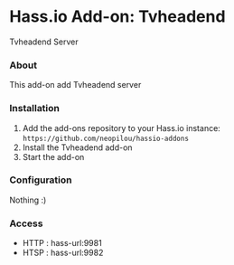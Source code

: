 # Hass.io Add-on: Tvheadend
Tvheadend Server

### About
This add-on add Tvheadend server

### Installation
1. Add the add-ons repository to your Hass.io instance: `https://github.com/neopilou/hassio-addons`
2. Install the Tvheadend add-on
3. Start the add-on 

### Configuration

Nothing :)

### Access

- HTTP : hass-url:9981
- HTSP : hass-url:9982 

